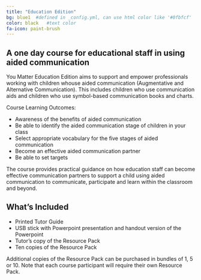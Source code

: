```yaml
---
title: "Education Edition"
bg: blue1  #defined in _config.yml, can use html color like '#0fbfcf'
color: black   #text color
fa-icon: paint-brush
---
```


## A one day course for educational staff in using aided communication
You Matter Education Edition aims to support and empower professionals working with children whouse aided communication (Augmentative and Alternative Communication).
This includes children who use communication aids and children who use symbol-based communication books and charts.

Course Learning Outcomes:

*  Awareness of the benefits of aided communication
*  Be able to identify the aided communication stage of children in your class
*  Select appropriate vocabulary for the five stages of aided communication
*  Become an effective aided communication partner
*  Be able to set targets

The course provides practical guidance on how education staff can become effective communication partners to support a child using aided communication to communicate, participate and learn within the classroom and beyond.

## What’s Included

* Printed Tutor Guide
* USB stick with Powerpoint presentation and handout version of the Powerpoint 
* Tutor’s copy of the Resource Pack 
* Ten copies of the Resource Pack

Additional copies of the Resource Pack can be purchased in bundles of 1, 5 or 10.
Note that each course participant will require their own Resource Pack.
